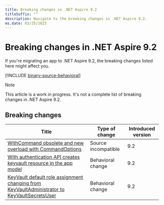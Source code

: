 ```yaml
---
title: Breaking changes in .NET Aspire 9.2
titleSuffix: ""
description: Navigate to the breaking changes in .NET Aspire 9.2.
ms.date: 03/25/2025
---
```


# Breaking changes in .NET Aspire 9.2

If you're migrating an app to .NET Aspire 9.2, the breaking changes listed here might affect you.

[!INCLUDE [binary-source-behavioral](../includes/binary-source-behavioral.md)]

> [!NOTE]
> This article is a work in progress. It's not a complete list of breaking changes in .NET Aspire 9.2.

## Breaking changes

| Title | Type of change | Introduced version |
|--|--|--|
| [WithCommand obsolete and new overload with CommandOptions](withcommand-obsolete.md) | Source incompatible | 9.2 |
| [With authentication API creates keyvault resource in the app model](withauthentication-changes.md) | Behavioral change | 9.2 |
| [KeyVault default role assignment changing from KeyVaultAdministrator to KeyVaultSecretsUser](keyvault-role-assignment-changes.md) | Behavioral change | 9.2 |
